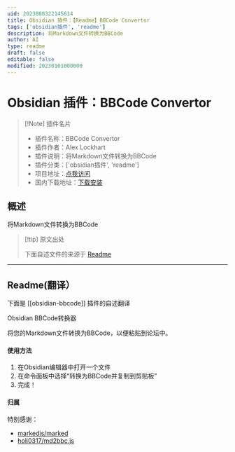 ```yaml
---
uid: 2023080322145614
title: Obsidian 插件：【Readme】BBCode Convertor
tags: ['obsidian插件', 'readme']
description: 将Markdown文件转换为BBCode
author: AI
type: readme
draft: false
editable: false
modified: 20230101000000
---
```


# Obsidian 插件：BBCode Convertor

> [!Note] 插件名片
> - 插件名称：BBCode Convertor
> - 插件作者：Alex Lockhart
> - 插件说明：将Markdown文件转换为BBCode
> - 插件分类：['obsidian插件', 'readme']
> - 项目地址：[点我访问](https://github.com/salockhart/obsidian-bbcode)
> - 国内下载地址：[下载安装](https://pkmer.cn/products/plugin/pluginMarket/?obsidian-bbcode)

## 概述

将Markdown文件转换为BBCode



> [!tip] 原文出处
> 
>下面自述文件的来源于 [Readme](https://ghproxy.net/https://raw.githubusercontent.com/salockhart/obsidian-bbcode/master/README.md)
> 

---

## Readme(翻译）

下面是 [[obsidian-bbcode]] 插件的自述翻译


Obsidian BBCode转换器

将您的Markdown文件转换为BBCode，以便粘贴到论坛中。

#### 使用方法

1. 在Obsidian编辑器中打开一个文件
2. 在命令面板中选择“转换为BBCode并复制到剪贴板”
3. 完成！

#### 归属

特别感谢：
- [markedjs/marked](https://github.com/markedjs/marked)
- [holi0317/md2bbc.js](https://github.com/holi0317/md2bbc.js)




